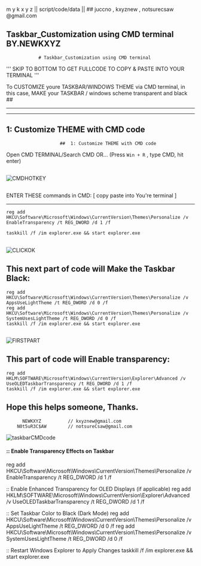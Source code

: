 m y k x y z  || script/code/data || 
                    ##  juccno , kxyznew , notsurecsaw @gmail.com

## Taskbar_Customization using CMD terminal          BY.NEWKXYZ            
                # Taskbar_Customization using CMD terminal
''' SKIP TO BOTTOM TO GET FULLCODE TO COPY & PASTE INTO YOUR TERMINAL '''

To CUSTOMIZE youre TASKBAR/WINDOWS THEME via CMD terminal, in this case,
MAKE your TASKBAR / windows scheme transparent and black ##



---------------------------------------------------------------------------
---------------------------------------------------------------------------


  ##  1: Customize THEME with CMD code               
                        ##  1: Customize THEME with CMD code  
 Open CMD TERMINAL/Search CMD 
                             OR...
                                  (Press `Win + R` , type CMD, hit enter)

                                  
##                                  
![CMDHOTKEY](https://github.com/user-attachments/assets/40450de9-7e77-447b-aa08-b2422343978e)
##

  ENTER THESE commands in CMD:                 [ copy paste into You're terminal ] 
  
  ----------------------------------------------------------------------------------------------------------------------------
  
    
    reg add HKCU\Software\Microsoft\Windows\CurrentVersion\Themes\Personalize /v EnableTransparency /t REG_DWORD /d 1 /f

    taskkill /f /im explorer.exe && start explorer.exe

 ##
    
![CLICKOK](https://github.com/user-attachments/assets/cf85c460-e211-4705-85cf-3bfdbe49943c)

##
  
   ##  This next part of code will Make the Taskbar Black:
   

  
    reg add HKCU\Software\Microsoft\Windows\CurrentVersion\Themes\Personalize /v AppsUseLightTheme /t REG_DWORD /d 0 /f
    reg add HKCU\Software\Microsoft\Windows\CurrentVersion\Themes\Personalize /v SystemUsesLightTheme /t REG_DWORD /d 0 /f
    taskkill /f /im explorer.exe && start explorer.exe
##
![FIRSTPART](https://github.com/user-attachments/assets/94be6b96-101b-4444-8ecb-5828be1674b5)
##

  ##  This part of code will Enable transparency:
  



    reg add HKLM\SOFTWARE\Microsoft\Windows\CurrentVersion\Explorer\Advanced /v UseOLEDTaskbarTransparency /t REG_DWORD /d 1 /f
    taskkill /f /im explorer.exe && start explorer.exe

## Hope this helps someone, Thanks.


          NEWKXYZ          // kxyznew@gmail.com           
        N0t5uR3C$AW        // notsureCsaw@gmail.com 
![taskbarCMDcode](https://github.com/user-attachments/assets/2f346f50-c34e-4996-9f74-9d157022efb8)



#### :: Enable Transparency Effects on Taskbar
reg add HKCU\Software\Microsoft\Windows\CurrentVersion\Themes\Personalize /v EnableTransparency /t REG_DWORD /d 1 /f

:: Enable Enhanced Transparency for OLED Displays (if applicable)
reg add HKLM\SOFTWARE\Microsoft\Windows\CurrentVersion\Explorer\Advanced /v UseOLEDTaskbarTransparency /t REG_DWORD /d 1 /f

:: Set Taskbar Color to Black (Dark Mode)
reg add HKCU\Software\Microsoft\Windows\CurrentVersion\Themes\Personalize /v AppsUseLightTheme /t REG_DWORD /d 0 /f
reg add HKCU\Software\Microsoft\Windows\CurrentVersion\Themes\Personalize /v SystemUsesLightTheme /t REG_DWORD /d 0 /f

:: Restart Windows Explorer to Apply Changes
taskkill /f /im explorer.exe && start explorer.exe

